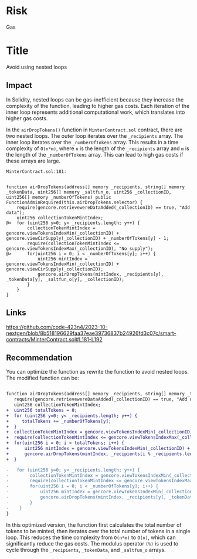 # Risk
Gas

# Title

Avoid using nested loops

## Impact

In Solidity, nested loops can be gas-inefficient because they increase the complexity of the function, leading to higher gas costs. Each iteration of the inner loop represents additional computational work, which translates into higher gas costs.

In the `airDropTokens()` function in `MinterContract.sol` contract, there are two nested loops. The outer loop iterates over the `_recipients` array.
The inner loop iterates over the `_numberOfTokens` array.
This results in a time complexity of `O(n*m)`, where `n` is the length of the `_recipients` array and `m` is the length of the `_numberOfTokens` array. This can lead to high gas costs if these arrays are large.

`MinterContract.sol:181:`
```solidity

function airDropTokens(address[] memory _recipients, string[] memory _tokenData, uint256[] memory _saltfun_o, uint256 _collectionID, uint256[] memory _numberOfTokens) public FunctionAdminRequired(this.airDropTokens.selector) {
    require(gencore.retrievewereDataAdded(_collectionID) == true, "Add data");
    uint256 collectionTokenMintIndex;
@>  for (uint256 y=0; y< _recipients.length; y++) {
        collectionTokenMintIndex = gencore.viewTokensIndexMin(_collectionID) + gencore.viewCirSupply(_collectionID) + _numberOfTokens[y] - 1;
        require(collectionTokenMintIndex <= gencore.viewTokensIndexMax(_collectionID), "No supply");
@>      for(uint256 i = 0; i < _numberOfTokens[y]; i++) {
            uint256 mintIndex = gencore.viewTokensIndexMin(_collectionID) + gencore.viewCirSupply(_collectionID);
            gencore.airDropTokens(mintIndex, _recipients[y], _tokenData[y], _saltfun_o[y], _collectionID);
        }
    }
}

```
## Links

https://github.com/code-423n4/2023-10-nextgen/blob/8b518196629faa37eae39736837b24926fd3c07c/smart-contracts/MinterContract.sol#L181-L192

## Recommendation

You can optimize the function as rewrite the function to avoid nested loops. The modified function can be:

``` diff

function airDropTokens(address[] memory _recipients, string[] memory _tokenData, uint256[] memory _saltfun_o, uint256 _collectionID, uint256[] memory _numberOfTokens) public FunctionAdminRequired(this.airDropTokens.selector) {
   require(gencore.retrievewereDataAdded(_collectionID) == true, "Add data");
   uint256 collectionTokenMintIndex;
+  uint256 totalTokens = 0;
+  for (uint256 y=0; y< _recipients.length; y++) {
+     totalTokens += _numberOfTokens[y];
+  }
+  collectionTokenMintIndex = gencore.viewTokensIndexMin(_collectionID) + gencore.viewCirSupply(_collectionID) + totalTokens - 1;
+  require(collectionTokenMintIndex <= gencore.viewTokensIndexMax(_collectionID), "No supply");
+  for(uint256 i = 0; i < totalTokens; i++) {
+      uint256 mintIndex = gencore.viewTokensIndexMin(_collectionID) + gencore.viewCirSupply(_collectionID) + i;
+      gencore.airDropTokens(mintIndex, _recipients[i % _recipients.length], _tokenData[i % _tokenData.length], _saltfun_o[i % _saltfun_o.length], _collectionID);
+  }

-   for (uint256 y=0; y< _recipients.length; y++) {
-        collectionTokenMintIndex = gencore.viewTokensIndexMin(_collectionID) + gencore.viewCirSupply(_collectionID) + _numberOfTokens[y] - 1;
-        require(collectionTokenMintIndex <= gencore.viewTokensIndexMax(_collectionID), "No supply");
-        for(uint256 i = 0; i < _numberOfTokens[y]; i++) {
-            uint256 mintIndex = gencore.viewTokensIndexMin(_collectionID) + gencore.viewCirSupply(_collectionID);
-            gencore.airDropTokens(mintIndex, _recipients[y], _tokenData[y], _saltfun_o[y], _collectionID);
-        }
-    }
}

```

In this optimized version, the function first calculates the total number of tokens to be minted, then iterates over the total number of tokens in a single loop. This reduces the time complexity from `O(n*m)` to `O(n)`, which can significantly reduce the gas costs. The modulus operator `(%)` is used to cycle through the `_recipients`, `_tokenData`, and `_saltfun_o` arrays.